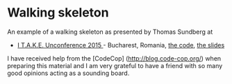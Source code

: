 # Walking skeleton

An example of a walking skeleton as presented by Thomas Sundberg at 

* [I T.A.K.E. Unconference 2015 ](http://2015.itakeunconf.com/) - Bucharest, Romania, 
[the code](https://github.com/tsundberg/walking-skeleton/tree/ITAKE-2015), 
[the slides](https://www.slideshare.net/slideshow/embed_code/key/EIADMmIby8dGc4)

I have received help from the [CodeCop] (http://blog.code-cop.org/) when 
preparing this material and I am very grateful to have a friend with so 
many good opinions acting as a sounding board.
